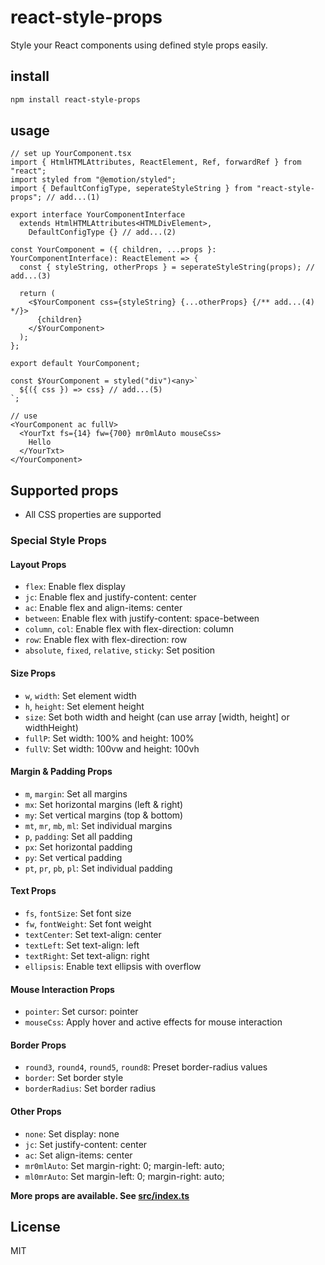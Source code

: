 # react-style-props

Style your React components using defined style props easily.

## install

```bash
npm install react-style-props
```

## usage

```tsx
// set up YourComponent.tsx
import { HtmlHTMLAttributes, ReactElement, Ref, forwardRef } from "react";
import styled from "@emotion/styled";
import { DefaultConfigType, seperateStyleString } from "react-style-props"; // add...(1)

export interface YourComponentInterface
  extends HtmlHTMLAttributes<HTMLDivElement>,
    DefaultConfigType {} // add...(2)

const YourComponent = ({ children, ...props }: YourComponentInterface): ReactElement => {
  const { styleString, otherProps } = seperateStyleString(props); // add...(3)

  return (
    <$YourComponent css={styleString} {...otherProps} {/** add...(4) */}>
      {children}
    </$YourComponent>
  );
};

export default YourComponent;

const $YourComponent = styled("div")<any>`
  ${({ css }) => css} // add...(5)
`;
```

```tsx
// use
<YourComponent ac fullV>
  <YourTxt fs={14} fw={700} mr0mlAuto mouseCss>
    Hello
  </YourTxt>
</YourComponent>
```

## Supported props

- All CSS properties are supported

### Special Style Props

#### Layout Props

- `flex`: Enable flex display
- `jc`: Enable flex and justify-content: center
- `ac`: Enable flex and align-items: center
- `between`: Enable flex with justify-content: space-between
- `column`, `col`: Enable flex with flex-direction: column
- `row`: Enable flex with flex-direction: row
- `absolute`, `fixed`, `relative`, `sticky`: Set position

#### Size Props

- `w`, `width`: Set element width
- `h`, `height`: Set element height
- `size`: Set both width and height (can use array [width, height] or widthHeight)
- `fullP`: Set width: 100% and height: 100%
- `fullV`: Set width: 100vw and height: 100vh

#### Margin & Padding Props

- `m`, `margin`: Set all margins
- `mx`: Set horizontal margins (left & right)
- `my`: Set vertical margins (top & bottom)
- `mt`, `mr`, `mb`, `ml`: Set individual margins
- `p`, `padding`: Set all padding
- `px`: Set horizontal padding
- `py`: Set vertical padding
- `pt`, `pr`, `pb`, `pl`: Set individual padding

#### Text Props

- `fs`, `fontSize`: Set font size
- `fw`, `fontWeight`: Set font weight
- `textCenter`: Set text-align: center
- `textLeft`: Set text-align: left
- `textRight`: Set text-align: right
- `ellipsis`: Enable text ellipsis with overflow

#### Mouse Interaction Props

- `pointer`: Set cursor: pointer
- `mouseCss`: Apply hover and active effects for mouse interaction

#### Border Props

- `round3`, `round4`, `round5`, `round8`: Preset border-radius values
- `border`: Set border style
- `borderRadius`: Set border radius

#### Other Props

- `none`: Set display: none
- `jc`: Set justify-content: center
- `ac`: Set align-items: center
- `mr0mlAuto`: Set margin-right: 0; margin-left: auto;
- `ml0mrAuto`: Set margin-left: 0; margin-right: auto;

**More props are available. See [src/index.ts](https://github.com/yeonpm/react-style-props/blob/main/src/style/configs/types/index.d.ts)**

## License

MIT
